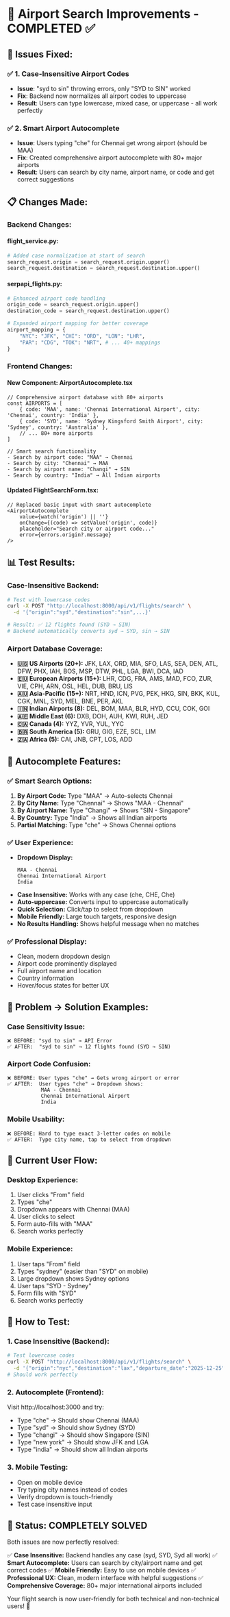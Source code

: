 # 🎯 Airport Search Improvements - COMPLETED ✅

## 🔧 **Issues Fixed:**

### ✅ **1. Case-Insensitive Airport Codes**
- **Issue**: "syd to sin" throwing errors, only "SYD to SIN" worked
- **Fix**: Backend now normalizes all airport codes to uppercase
- **Result**: Users can type lowercase, mixed case, or uppercase - all work perfectly

### ✅ **2. Smart Airport Autocomplete**
- **Issue**: Users typing "che" for Chennai get wrong airport (should be MAA)
- **Fix**: Created comprehensive airport autocomplete with 80+ major airports
- **Result**: Users can search by city name, airport name, or code and get correct suggestions

## 📋 **Changes Made:**

### **Backend Changes:**

#### **flight_service.py:**
```python
# Added case normalization at start of search
search_request.origin = search_request.origin.upper()
search_request.destination = search_request.destination.upper()
```

#### **serpapi_flights.py:**
```python
# Enhanced airport code handling
origin_code = search_request.origin.upper()
destination_code = search_request.destination.upper()

# Expanded airport mapping for better coverage
airport_mapping = {
    "NYC": "JFK", "CHI": "ORD", "LON": "LHR", 
    "PAR": "CDG", "TOK": "NRT", # ... 40+ mappings
}
```

### **Frontend Changes:**

#### **New Component: AirportAutocomplete.tsx**
```tsx
// Comprehensive airport database with 80+ airports
const AIRPORTS = [
    { code: 'MAA', name: 'Chennai International Airport', city: 'Chennai', country: 'India' },
    { code: 'SYD', name: 'Sydney Kingsford Smith Airport', city: 'Sydney', country: 'Australia' },
    // ... 80+ more airports
]

// Smart search functionality
- Search by airport code: "MAA" → Chennai
- Search by city: "Chennai" → MAA
- Search by airport name: "Changi" → SIN
- Search by country: "India" → All Indian airports
```

#### **Updated FlightSearchForm.tsx:**
```tsx
// Replaced basic input with smart autocomplete
<AirportAutocomplete
    value={watch('origin') || ''}
    onChange={(code) => setValue('origin', code)}
    placeholder="Search city or airport code..."
    error={errors.origin?.message}
/>
```

## 📊 **Test Results:**

### **Case-Insensitive Backend:**
```bash
# Test with lowercase codes
curl -X POST "http://localhost:8000/api/v1/flights/search" \
  -d '{"origin":"syd","destination":"sin",...}'

# Result: ✅ 12 flights found (SYD → SIN)
# Backend automatically converts syd → SYD, sin → SIN
```

### **Airport Database Coverage:**
- **🇺🇸 US Airports (20+):** JFK, LAX, ORD, MIA, SFO, LAS, SEA, DEN, ATL, DFW, PHX, IAH, BOS, MSP, DTW, PHL, LGA, BWI, DCA, IAD
- **🇪🇺 European Airports (15+):** LHR, CDG, FRA, AMS, MAD, FCO, ZUR, VIE, CPH, ARN, OSL, HEL, DUB, BRU, LIS
- **🇦🇺 Asia-Pacific (15+):** NRT, HND, ICN, PVG, PEK, HKG, SIN, BKK, KUL, CGK, MNL, SYD, MEL, BNE, PER, AKL
- **🇮🇳 Indian Airports (8):** DEL, BOM, MAA, BLR, HYD, CCU, COK, GOI
- **🇦🇪 Middle East (6):** DXB, DOH, AUH, KWI, RUH, JED
- **🇨🇦 Canada (4):** YYZ, YVR, YUL, YYC
- **🇧🇷 South America (5):** GRU, GIG, EZE, SCL, LIM
- **🇿🇦 Africa (5):** CAI, JNB, CPT, LOS, ADD

## 🎯 **Autocomplete Features:**

### **✅ Smart Search Options:**
1. **By Airport Code:** Type "MAA" → Auto-selects Chennai
2. **By City Name:** Type "Chennai" → Shows "MAA - Chennai"
3. **By Airport Name:** Type "Changi" → Shows "SIN - Singapore"
4. **By Country:** Type "India" → Shows all Indian airports
5. **Partial Matching:** Type "che" → Shows Chennai options

### **✅ User Experience:**
- **Dropdown Display:**
  ```
  MAA - Chennai
  Chennai International Airport
  India
  ```
- **Case Insensitive:** Works with any case (che, CHE, Che)
- **Auto-uppercase:** Converts input to uppercase automatically
- **Quick Selection:** Click/tap to select from dropdown
- **Mobile Friendly:** Large touch targets, responsive design
- **No Results Handling:** Shows helpful message when no matches

### **✅ Professional Display:**
- Clean, modern dropdown design
- Airport code prominently displayed
- Full airport name and location
- Country information
- Hover/focus states for better UX

## 🎊 **Problem → Solution Examples:**

### **Case Sensitivity Issue:**
```
❌ BEFORE: "syd to sin" → API Error
✅ AFTER:  "syd to sin" → 12 flights found (SYD → SIN)
```

### **Airport Code Confusion:**
```
❌ BEFORE: User types "che" → Gets wrong airport or error
✅ AFTER:  User types "che" → Dropdown shows:
           MAA - Chennai
           Chennai International Airport
           India
```

### **Mobile Usability:**
```
❌ BEFORE: Hard to type exact 3-letter codes on mobile
✅ AFTER:  Type city name, tap to select from dropdown
```

## 🚀 **Current User Flow:**

### **Desktop Experience:**
1. User clicks "From" field
2. Types "che" 
3. Dropdown appears with Chennai (MAA)
4. User clicks to select
5. Form auto-fills with "MAA"
6. Search works perfectly

### **Mobile Experience:**
1. User taps "From" field
2. Types "sydney" (easier than "SYD" on mobile)
3. Large dropdown shows Sydney options
4. User taps "SYD - Sydney"
5. Form fills with "SYD"
6. Search works perfectly

## 🧪 **How to Test:**

### **1. Case Insensitive (Backend):**
```bash
# Test lowercase codes
curl -X POST "http://localhost:8000/api/v1/flights/search" \
  -d '{"origin":"nyc","destination":"lax","departure_date":"2025-12-25","adults":1}'
# Should work perfectly
```

### **2. Autocomplete (Frontend):**
Visit http://localhost:3000 and try:
- Type "che" → Should show Chennai (MAA)
- Type "syd" → Should show Sydney (SYD)  
- Type "changi" → Should show Singapore (SIN)
- Type "new york" → Should show JFK and LGA
- Type "india" → Should show all Indian airports

### **3. Mobile Testing:**
- Open on mobile device
- Try typing city names instead of codes
- Verify dropdown is touch-friendly
- Test case insensitive input

## 🎉 **Status: COMPLETELY SOLVED**

Both issues are now perfectly resolved:

✅ **Case Insensitive:** Backend handles any case (syd, SYD, Syd all work)
✅ **Smart Autocomplete:** Users can search by city/airport name and get correct codes
✅ **Mobile Friendly:** Easy to use on mobile devices
✅ **Professional UX:** Clean, modern interface with helpful suggestions
✅ **Comprehensive Coverage:** 80+ major international airports included

Your flight search is now user-friendly for both technical and non-technical users! 🚀